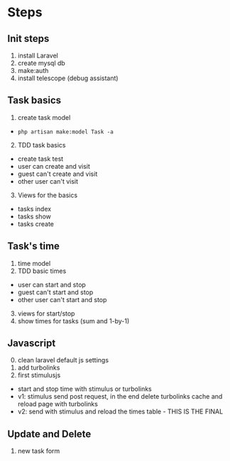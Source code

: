 # Steps

## Init steps
1. install Laravel
2. create mysql db
3. make:auth
4. install telescope (debug assistant)

## Task basics
1. create task model
  - `php artisan make:model Task -a`
2. TDD task basics
  - create task test
  - user can create and visit
  - guest can't create and visit
  - other user can't visit
3. Views for the basics
  - tasks index
  - tasks show
  - tasks create

## Task's time
1. time model
2. TDD basic times
  - user can start and stop
  - guest can't start and stop
  - other user can't start and stop
3. views for start/stop
4. show times for tasks (sum and 1-by-1)

## Javascript
0. clean laravel default js settings
1. add turbolinks
2. first stimulusjs
  - start and stop time with stimulus or turbolinks
  - v1: stimulus send post request, in the end delete turbolinks cache and reload page with turbolinks
  - v2: send with stimulus and reload the times table - THIS IS THE FINAL

## Update and Delete
1. new task form
